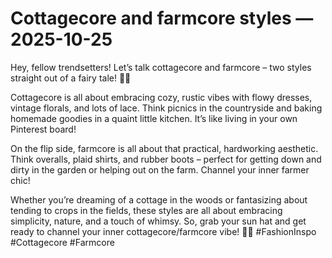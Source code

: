 # Cottagecore and farmcore styles — 2025-10-25

Hey, fellow trendsetters! Let’s talk cottagecore and farmcore – two styles straight out of a fairy tale! 🌿🐑

Cottagecore is all about embracing cozy, rustic vibes with flowy dresses, vintage florals, and lots of lace. Think picnics in the countryside and baking homemade goodies in a quaint little kitchen. It’s like living in your own Pinterest board!

On the flip side, farmcore is all about that practical, hardworking aesthetic. Think overalls, plaid shirts, and rubber boots – perfect for getting down and dirty in the garden or helping out on the farm. Channel your inner farmer chic!

Whether you’re dreaming of a cottage in the woods or fantasizing about tending to crops in the fields, these styles are all about embracing simplicity, nature, and a touch of whimsy. So, grab your sun hat and get ready to channel your inner cottagecore/farmcore vibe! 🌻🐓 #FashionInspo #Cottagecore #Farmcore